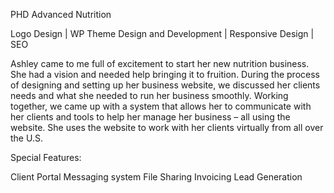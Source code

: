 PHD Advanced Nutrition

Logo Design | WP Theme Design and Development | Responsive Design | SEO

Ashley came to me full of excitement to start her new nutrition business. She had a vision and needed help bringing it to fruition. During the process of designing and setting up her business website, we discussed her clients needs and what she needed to run her business smoothly. Working together, we came up with a system that allows her to communicate with her clients and tools to help her manage her business – all using the website. She uses the website to work with her clients virtually from all over the U.S.

Special Features:

Client Portal
Messaging system
File Sharing
Invoicing
Lead Generation

